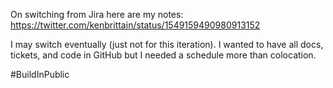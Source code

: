 On switching from Jira here are my notes: https://twitter.com/kenbrittain/status/1549159490980913152

I may switch eventually (just not for this iteration). I wanted to have all docs, tickets, and code in GitHub but I needed a schedule more than colocation. 

#BuildInPublic
